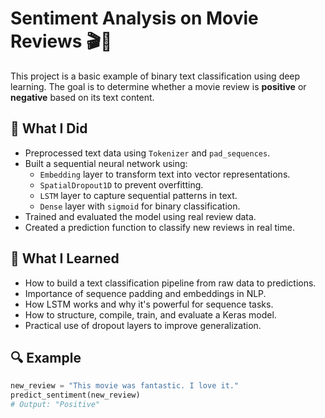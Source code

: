 # Sentiment Analysis on Movie Reviews 🎬🧠

This project is a basic example of binary text classification using deep learning. The goal is to determine whether a movie review is **positive** or **negative** based on its text content.

## 🚀 What I Did

- Preprocessed text data using `Tokenizer` and `pad_sequences`.
- Built a sequential neural network using:
  - `Embedding` layer to transform text into vector representations.
  - `SpatialDropout1D` to prevent overfitting.
  - `LSTM` layer to capture sequential patterns in text.
  - `Dense` layer with `sigmoid` for binary classification.
- Trained and evaluated the model using real review data.
- Created a prediction function to classify new reviews in real time.

## 🧠 What I Learned

- How to build a text classification pipeline from raw data to predictions.
- Importance of sequence padding and embeddings in NLP.
- How LSTM works and why it's powerful for sequence tasks.
- How to structure, compile, train, and evaluate a Keras model.
- Practical use of dropout layers to improve generalization.

## 🔍 Example
```python
new_review = "This movie was fantastic. I love it."
predict_sentiment(new_review)
# Output: "Positive"



